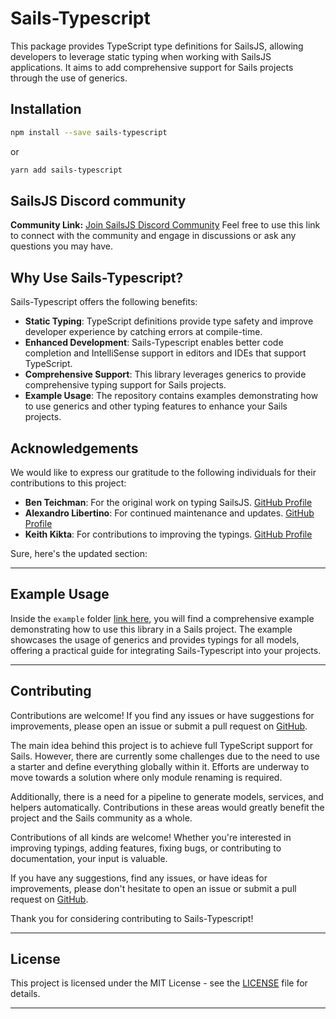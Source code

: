 # Sails-Typescript

This package provides TypeScript type definitions for SailsJS, allowing developers to leverage static typing when working with SailsJS applications. It aims to add comprehensive support for Sails projects through the use of generics.

## Installation

```bash
npm install --save sails-typescript
```

or

```bash
yarn add sails-typescript
```



## SailsJS Discord community
**Community Link:** [Join SailsJS Discord Community](https://discord.gg/VDH2yT6C)
Feel free to use this link to connect with the community and engage in discussions or ask any questions you may have.


## Why Use Sails-Typescript?

Sails-Typescript offers the following benefits:

- **Static Typing**: TypeScript definitions provide type safety and improve developer experience by catching errors at compile-time.
- **Enhanced Development**: Sails-Typescript enables better code completion and IntelliSense support in editors and IDEs that support TypeScript.
- **Comprehensive Support**: This library leverages generics to provide comprehensive typing support for Sails projects.
- **Example Usage**: The repository contains examples demonstrating how to use generics and other typing features to enhance your Sails projects.

## Acknowledgements

We would like to express our gratitude to the following individuals for their contributions to this project:

- **Ben Teichman**: For the original work on typing SailsJS. [GitHub Profile](https://github.com/effervescentia)
- **Alexandro Libertino**: For continued maintenance and updates. [GitHub Profile](https://github.com/sails-adminpanel)
- **Keith Kikta**: For contributions to improving the typings. [GitHub Profile](https://github.com/newbish)

Sure, here's the updated section:

---

## Example Usage

Inside the `example` folder [link here](https://github.com/sails-adminpanel/sails-typescript/blob/master/example), you will find a comprehensive example demonstrating how to use this library in a Sails project. The example showcases the usage of generics and provides typings for all models, offering a practical guide for integrating Sails-Typescript into your projects.

---

## Contributing

Contributions are welcome! If you find any issues or have suggestions for improvements, please open an issue or submit a pull request on [GitHub](https://github.com/sails-adminpanel/sails-typescript).

The main idea behind this project is to achieve full TypeScript support for Sails. However, there are currently some challenges due to the need to use a starter and define everything globally within it. Efforts are underway to move towards a solution where only module renaming is required.

Additionally, there is a need for a pipeline to generate models, services, and helpers automatically. Contributions in these areas would greatly benefit the project and the Sails community as a whole.

Contributions of all kinds are welcome! Whether you're interested in improving typings, adding features, fixing bugs, or contributing to documentation, your input is valuable.

If you have any suggestions, find any issues, or have ideas for improvements, please don't hesitate to open an issue or submit a pull request on [GitHub](https://github.com/sails-adminpanel/sails-typescript).

Thank you for considering contributing to Sails-Typescript!

--- 

## License

This project is licensed under the MIT License - see the [LICENSE](LICENSE) file for details.

---